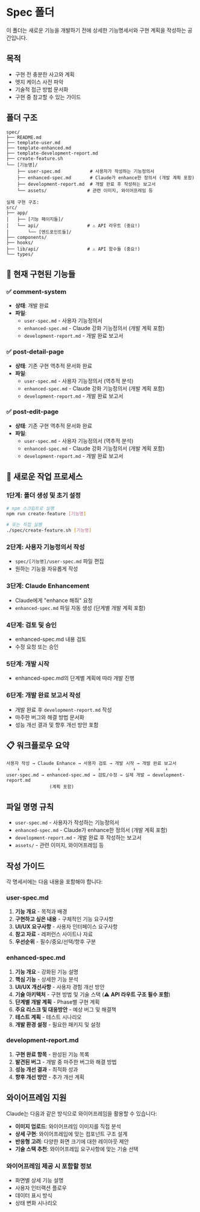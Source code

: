 # Spec 폴더

이 폴더는 새로운 기능을 개발하기 전에 상세한 기능명세서와 구현 계획을 작성하는 공간입니다.

## 목적

- 구현 전 충분한 사고와 계획
- 엣지 케이스 사전 파악
- 기술적 접근 방법 문서화
- 구현 중 참고할 수 있는 가이드

## 폴더 구조

```
spec/
├── README.md
├── template-user.md
├── template-enhanced.md
├── template-development-report.md
├── create-feature.sh
└── [기능명]/
    ├── user-spec.md           # 사용자가 작성하는 기능정의서
    ├── enhanced-spec.md       # Claude가 enhance한 정의서 (개발 계획 포함)
    ├── development-report.md  # 개발 완료 후 작성하는 보고서
    └── assets/               # 관련 이미지, 와이어프레임 등

실제 구현 구조:
src/
├── app/
│   ├── [기능 페이지들]/
│   └── api/                  # ⚠️ API 라우트 (중요!)
│       └── [엔드포인트들]/
├── components/
├── hooks/
├── lib/api/                  # ⚠️ API 함수들 (중요!)
└── types/
```

## 📁 현재 구현된 기능들

### ✅ comment-system
- **상태**: 개발 완료
- **파일**: 
  - `user-spec.md` - 사용자 기능정의서
  - `enhanced-spec.md` - Claude 강화 기능정의서 (개발 계획 포함)
  - `development-report.md` - 개발 완료 보고서

### ✅ post-detail-page
- **상태**: 기존 구현 역추적 문서화 완료
- **파일**: 
  - `user-spec.md` - 사용자 기능정의서 (역추적 분석)
  - `enhanced-spec.md` - Claude 강화 기능정의서 (개발 계획 포함)
  - `development-report.md` - 개발 완료 보고서

### ✅ post-edit-page
- **상태**: 기존 구현 역추적 문서화 완료
- **파일**: 
  - `user-spec.md` - 사용자 기능정의서 (역추적 분석)
  - `enhanced-spec.md` - Claude 강화 기능정의서 (개발 계획 포함)
  - `development-report.md` - 개발 완료 보고서

## 🔄 새로운 작업 프로세스

### 1단계: 폴더 생성 및 초기 설정
```bash
# npm 스크립트로 실행
npm run create-feature [기능명]

# 또는 직접 실행
./spec/create-feature.sh [기능명]
```

### 2단계: 사용자 기능정의서 작성
- `spec/[기능명]/user-spec.md` 파일 편집
- 원하는 기능을 자유롭게 작성

### 3단계: Claude Enhancement
- Claude에게 "enhance 해줘" 요청
- `enhanced-spec.md` 파일 자동 생성 (단계별 개발 계획 포함)

### 4단계: 검토 및 승인
- enhanced-spec.md 내용 검토
- 수정 요청 또는 승인

### 5단계: 개발 시작
- enhanced-spec.md의 단계별 계획에 따라 개발 진행

### 6단계: 개발 완료 보고서 작성
- 개발 완료 후 `development-report.md` 작성
- 마주한 버그와 해결 방법 문서화
- 성능 개선 결과 및 향후 개선 방안 포함

## 📋 워크플로우 요약

```
사용자 작성 → Claude Enhance → 사용자 검토 → 개발 시작 → 개발 완료 보고서
    ↓              ↓              ↓            ↓           ↓
user-spec.md → enhanced-spec.md → 검토/수정 → 실제 개발 → development-report.md
                (계획 포함)
```

## 파일 명명 규칙

- `user-spec.md` - 사용자가 작성하는 기능정의서
- `enhanced-spec.md` - Claude가 enhance한 정의서 (개발 계획 포함)
- `development-report.md` - 개발 완료 후 작성하는 보고서
- `assets/` - 관련 이미지, 와이어프레임 등

## 작성 가이드

각 명세서에는 다음 내용을 포함해야 합니다:

### user-spec.md
1. **기능 개요** - 목적과 배경
2. **구현하고 싶은 내용** - 구체적인 기능 요구사항
3. **UI/UX 요구사항** - 사용자 인터페이스 요구사항
4. **참고 자료** - 레퍼런스 사이트나 자료
5. **우선순위** - 필수/중요/선택/향후 구분

### enhanced-spec.md
1. **기능 개요** - 강화된 기능 설명
2. **핵심 기능** - 상세한 기능 분석
3. **UI/UX 개선사항** - 사용자 경험 개선 방안
4. **기술 아키텍처** - 구현 방법 및 기술 스택 (⚠️ **API 라우트 구조 필수 포함**)
5. **단계별 개발 계획** - Phase별 구현 계획
6. **주요 리스크 및 대응방안** - 예상 버그 및 해결책
7. **테스트 계획** - 테스트 시나리오
8. **개발 환경 설정** - 필요한 패키지 및 설정

### development-report.md
1. **구현 완료 항목** - 완성된 기능 목록
2. **발견된 버그** - 개발 중 마주한 버그와 해결 방법
3. **성능 개선 결과** - 최적화 성과
4. **향후 개선 방안** - 추가 개선 계획

## 와이어프레임 지원

Claude는 다음과 같은 방식으로 와이어프레임을 활용할 수 있습니다:

- **이미지 업로드**: 와이어프레임 이미지를 직접 분석
- **상세 구현**: 와이어프레임에 맞는 컴포넌트 구조 설계
- **반응형 고려**: 다양한 화면 크기에 대한 레이아웃 제안
- **기술 스택 추천**: 와이어프레임 요구사항에 맞는 기술 선택

### 와이어프레임 제공 시 포함할 정보
- 화면별 상세 기능 설명
- 사용자 인터랙션 플로우
- 데이터 표시 방식
- 상태 변화 시나리오